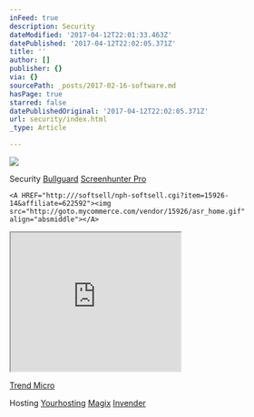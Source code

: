 ```yaml
---
inFeed: true
description: Security
dateModified: '2017-04-12T22:01:33.463Z'
datePublished: '2017-04-12T22:02:05.371Z'
title: ''
author: []
publisher: {}
via: {}
sourcePath: _posts/2017-02-16-software.md
hasPage: true
starred: false
datePublishedOriginal: '2017-04-12T22:02:05.371Z'
url: security/index.html
_type: Article

---
```

![](https://the-grid-user-content.s3-us-west-2.amazonaws.com/1f9d0d74-bfa7-4f33-b88a-5f094eaca0a8.jpg)

Security
[Bullguard][0]
[Screenhunter Pro][1]

    <A HREF="http:///softsell/nph-softsell.cgi?item=15926-14&affiliate=622592"><img src="http://goto.mycommerce.com/vendor/15926/asr_home.gif" align="absmiddle"></A>

<iframe src="https://the-grid.github.io/ed-userhtml/?g=eJw9zEEKwjAQheGrhCzcNUOLFpSm0oXi2gtITCfpQKYpSRC8vUHQ3fvf4hsmcbtfrloupWwngBxdyRgCrNvS_EJZT2cqyLo9HLu-afc74xwFMgV133X1lONA7EVO9k_5WKLit43MmCyqOuCF6xwTfBkwOT2WyKg8OSlMIL9qaZ6ZaZ4DVhGm8QOz-jVH" height="244" style=""></iframe>

[Trend Micro][2]

Hosting
[Yourhosting][3]
[Magix][4]
[Invender][5]

[0]: http://www.bullguard.com/tt/?tt=5200_12_133761_Bullguard
[1]: /softsell/nph-softsell.cgi?item=15926-14&affiliate=622592
[2]: http://www.trendmicro.nl/ondernemingen
[3]: http://www.yourhosting.nl/goto.php?afid=12028103
[4]: http://www.magix.com/ap/tradetracker/?tt=2074_12_133761_Magix&r=%2F
[5]: http://www.invender.nl/ttiv/index.php?tt=352_12_133761_Invender&r=%2F
